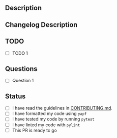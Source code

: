## Description

<!-- Provide a brief description of the PR's purpose here. -->

## Changelog Description

<!-- Please provide a one-line description we can use in the changelog. -->

## TODO

<!-- Notable points that this PR has either accomplished or will accomplish. -->

- [ ] TODO 1

## Questions

<!-- Any concerns or points of confusion? -->

- [ ] Question 1

## Status

- [ ] I have read the guidelines in
      [CONTRIBUTING.md](https://github.com/icaros-usc/pyribs/blob/master/CONTRIBUTING.md).
- [ ] I have formatted my code using `yapf`
- [ ] I have tested my code by running `pytest`
- [ ] I have linted my code with `pylint`
- [ ] This PR is ready to go
